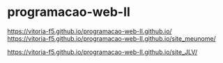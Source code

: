 # programacao-web-II
https://vitoria-f5.github.io/programacao-web-II.github.io/
<br>
https://vitoria-f5.github.io/programacao-web-II.github.io/site_meunome/

https://vitoria-f5.github.io/programacao-web-II.github.io/site_JLV/
